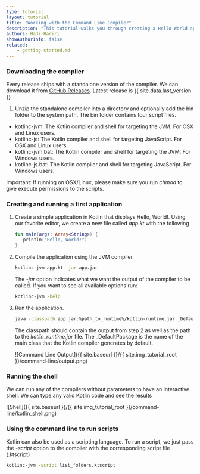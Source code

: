 ```yaml
---
type: tutorial
layout: tutorial
title: "Working with the Command Line Compiler"
description: "This tutorial walks you through creating a Hello World application using the command line compiler"
authors: Hadi Hariri
showAuthorInfo: false
related:
    - getting-started.md
---
```

### Downloading the compiler

Every release ships with a standalone version of the compiler. We can download it from [GitHub Releases]({{site.data.releases.latest.url}}). Latest release is {{ site.data.last_version }}

1. Unzip the standalone compiler into a directory and optionally add the bin folder to the system path. The bin folder contains four script files.

* kotlinc-jvm: The Kotlin compiler and shell for targeting the JVM. For OSX and Linux users.
* kotlinc-js: The Kotlin compiler and shell for targeting JavaScript. For OSX and Linux users.
* kotlinc-jvm.bat: The Kotlin compiler and shell for targeting the JVM. For Windows users.
* kotlinc-js.bat: The Kotlin compiler and shell for targeting JavaScript. For Windows users.

Important: If running on OSX/Linux, please make sure you run *chmod* to give execute permissions to the scripts.

### Creating and running a first application

1. Create a simple application in Kotlin that displays Hello, World!. Using our favorite editor, we create a new file called *app.kt* with the following

   ``` kotlin
   fun main(args: Array<String>) {
      println("Hello, World!")
   }
   ```

2. Compile the application using the JVM compiler

   ``` sh
   kotlinc-jvm app.kt -jar app.jar
   ```

   The *-jar* option indicates what we want the output of the compiler to be called.
   If you want to see all available options run:

   ``` sh
   kotlinc-jvm -help
   ```

3. Run the application.

   ``` sh
   java -classpath app.jar:%path_to_runtime%/kotlin-runtime.jar _DefaultPackage
   ```

   The classpath should contain the output from step 2 as well as the path to the *kotlin_runtime.jar* file. The _DefaultPackage is the name of the main class that
   the Kotlin compiler generates by default.

   ![Command Line Output]({{ site.baseurl }}/{{ site.img_tutorial_root }}/command-line/output.png)


### Running the shell

We can run any of the compilers without parameters to have an interactive shell. We can type any valid Kotlin code and see the results

![Shell]({{ site.baseurl }}/{{ site.img_tutorial_root }}/command-line/kotlin_shell.png)

### Using the command line to run scripts

Kotlin can also be used as a scripting language. To run a script, we just pass the *-script* option to the compiler with the corresponding script file (.ktscript)

   ``` sh
   kotlinc-jvm -script list_folders.ktscript
   ```


